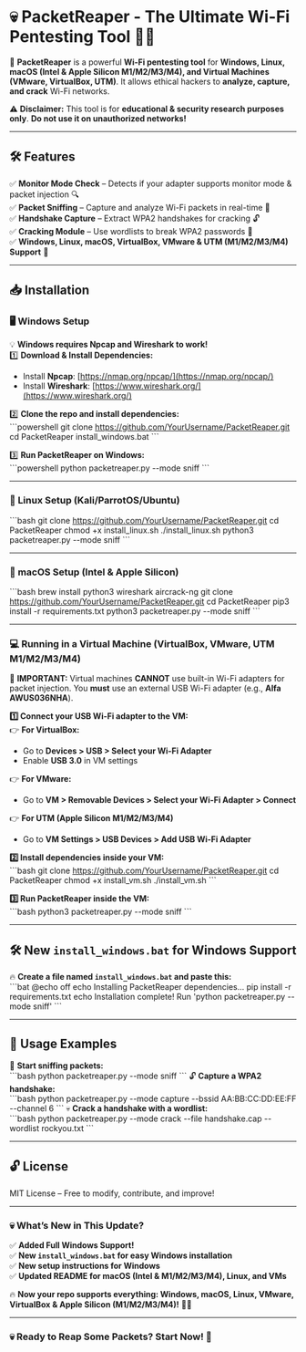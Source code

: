 
# 💀 PacketReaper - The Ultimate Wi-Fi Pentesting Tool 🏴‍☠️  

🚀 **PacketReaper** is a powerful **Wi-Fi pentesting tool** for **Windows, Linux, macOS (Intel & Apple Silicon M1/M2/M3/M4), and Virtual Machines (VMware, VirtualBox, UTM)**. It allows ethical hackers to **analyze, capture, and crack** Wi-Fi networks.  

⚠️ **Disclaimer:** This tool is for **educational & security research purposes only**. **Do not use it on unauthorized networks!**  

---

## **🛠 Features**  
✅ **Monitor Mode Check** – Detects if your adapter supports monitor mode & packet injection 🔍  
✅ **Packet Sniffing** – Capture and analyze Wi-Fi packets in real-time 📡  
✅ **Handshake Capture** – Extract WPA2 handshakes for cracking 🔓  
✅ **Cracking Module** – Use wordlists to break WPA2 passwords 🚀  
✅ **Windows, Linux, macOS, VirtualBox, VMware & UTM (M1/M2/M3/M4) Support** 🎯  

---

## **📥 Installation**  

### **🖥️ Windows Setup**
💡 **Windows requires Npcap and Wireshark to work!**  
1️⃣ **Download & Install Dependencies:**  
   - Install **Npcap**: [https://nmap.org/npcap/](https://nmap.org/npcap/)  
   - Install **Wireshark**: [https://www.wireshark.org/](https://www.wireshark.org/)  

2️⃣ **Clone the repo and install dependencies:**  
\`\`\`powershell
git clone https://github.com/YourUsername/PacketReaper.git
cd PacketReaper
install_windows.bat
\`\`\`

3️⃣ **Run PacketReaper on Windows:**  
\`\`\`powershell
python packetreaper.py --mode sniff
\`\`\`

---

### **🐧 Linux Setup (Kali/ParrotOS/Ubuntu)**
\`\`\`bash
git clone https://github.com/YourUsername/PacketReaper.git
cd PacketReaper
chmod +x install_linux.sh
./install_linux.sh
python3 packetreaper.py --mode sniff
\`\`\`

---

### **🍏 macOS Setup (Intel & Apple Silicon)**
\`\`\`bash
brew install python3 wireshark aircrack-ng
git clone https://github.com/YourUsername/PacketReaper.git
cd PacketReaper
pip3 install -r requirements.txt
python3 packetreaper.py --mode sniff
\`\`\`

---

### **💻 Running in a Virtual Machine (VirtualBox, VMware, UTM M1/M2/M3/M4)**
🛑 **IMPORTANT:** Virtual machines **CANNOT** use built-in Wi-Fi adapters for packet injection. You **must** use an external USB Wi-Fi adapter (e.g., **Alfa AWUS036NHA**).  

**1️⃣ Connect your USB Wi-Fi adapter to the VM:**  
👉 **For VirtualBox:**  
- Go to **Devices > USB > Select your Wi-Fi Adapter**  
- Enable **USB 3.0** in VM settings  

👉 **For VMware:**  
- Go to **VM > Removable Devices > Select your Wi-Fi Adapter > Connect**  

👉 **For UTM (Apple Silicon M1/M2/M3/M4)**  
- Go to **VM Settings > USB Devices > Add USB Wi-Fi Adapter**  

**2️⃣ Install dependencies inside your VM:**  
\`\`\`bash
git clone https://github.com/YourUsername/PacketReaper.git
cd PacketReaper
chmod +x install_vm.sh
./install_vm.sh
\`\`\`

**3️⃣ Run PacketReaper inside the VM:**  
\`\`\`bash
python3 packetreaper.py --mode sniff
\`\`\`

---

## **🛠 New `install_windows.bat` for Windows Support**
🔥 **Create a file named `install_windows.bat` and paste this:**  
\`\`\`bat
@echo off
echo Installing PacketReaper dependencies...
pip install -r requirements.txt
echo Installation complete! Run 'python packetreaper.py --mode sniff'
\`\`\`

---

## **🚀 Usage Examples**  
📡 **Start sniffing packets:**  
\`\`\`bash
python packetreaper.py --mode sniff
\`\`\`
🔓 **Capture a WPA2 handshake:**  
\`\`\`bash
python packetreaper.py --mode capture --bssid AA:BB:CC:DD:EE:FF --channel 6
\`\`\`
💀 **Crack a handshake with a wordlist:**  
\`\`\`bash
python packetreaper.py --mode crack --file handshake.cap --wordlist rockyou.txt
\`\`\`

---

## **🔓 License**  
MIT License – Free to modify, contribute, and improve!  

---

### **💀 What’s New in This Update?**
✅ **Added Full Windows Support!**  
✅ **New `install_windows.bat` for easy Windows installation**  
✅ **New setup instructions for Windows**  
✅ **Updated README for macOS (Intel & M1/M2/M3/M4), Linux, and VMs**  

🔥 **Now your repo supports everything: Windows, macOS, Linux, VMware, VirtualBox & Apple Silicon (M1/M2/M3/M4)!** 🚀😈  

---

### **💀 Ready to Reap Some Packets? Start Now! 🚀**  

